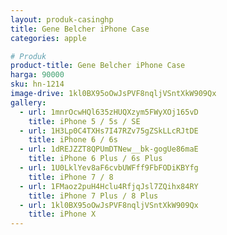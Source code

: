 ```yaml
---
layout: produk-casinghp
title: Gene Belcher iPhone Case
categories: apple

# Produk
product-title: Gene Belcher iPhone Case
harga: 90000
sku: hn-1214
image-drive: 1kl0BX95oOwJsPVF8nqljVSntXkW909Qx
gallery:
  - url: 1mnrOcwHQl635zHUQXzym5FWyXOj165vD
    title: iPhone 5 / 5s / SE
  - url: 1H3Lp0C4TXHs7I47RZv75gZSkLLcRJtDE
    title: iPhone 6 / 6s
  - url: 1dREJZZT8QPUmDTNew__bk-gogUe86maE
    title: iPhone 6 Plus / 6s Plus
  - url: 1U0LklYev8aF6cvbUWFff9FbFODiKBYfg
    title: iPhone 7 / 8
  - url: 1FMaoz2puH4Hclu4RfjqJsl7ZQihx84RY
    title: iPhone 7 Plus / 8 Plus
  - url: 1kl0BX95oOwJsPVF8nqljVSntXkW909Qx
    title: iPhone X
---
```

